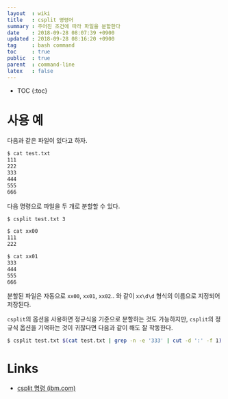 ```yaml
---
layout  : wiki
title   : csplit 명령어
summary : 주어진 조건에 따라 파일을 분할한다
date    : 2018-09-28 08:07:39 +0900
updated : 2018-09-28 08:16:20 +0900
tag     : bash command
toc     : true
public  : true
parent  : command-line
latex   : false
---
```

* TOC
{:toc}

# 사용 예

다음과 같은 파일이 있다고 하자.

```sh
$ cat test.txt 
111
222
333
444
555
666
```

다음 명령으로 파일을 두 개로 분할할 수 있다.

```sh
$ csplit test.txt 3

$ cat xx00
111
222

$ cat xx01
333
444
555
666
```

분할된 파일은 자동으로 `xx00`, `xx01`, `xx02`.. 와 같이 `xx\d\d` 형식의 이름으로 지정되어 저장된다.

`csplit`의 옵션을 사용하면 정규식을 기준으로 분할하는 것도 가능하지만,
`csplit`의 정규식 옵션을 기억하는 것이 귀찮다면 다음과 같이 해도 잘 작동한다.

```sh
$ csplit test.txt $(cat test.txt | grep -n -e '333' | cut -d ':' -f 1)
```


# Links

* [csplit 명령 (ibm.com)](https://www.ibm.com/support/knowledgecenter/ko/ssw_aix_72/com.ibm.aix.cmds1/csplit.htm )

